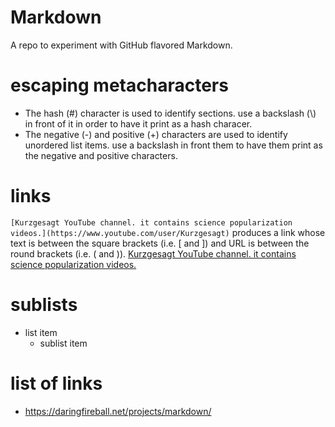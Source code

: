 # Markdown
A repo to experiment with GitHub flavored Markdown.

# escaping metacharacters
- The hash (\#) character is used to identify sections. use a
backslash (\\) in front of it in order to have it print as a hash
characer.
- The negative (\-) and positive (\+) characters are used to identify
unordered list items. use a backslash in front them to have them print
as the negative and positive characters.

# links
`[Kurzgesagt YouTube channel. it contains science popularization videos.](https://www.youtube.com/user/Kurzgesagt)` produces
a link whose text is between the square brackets (i.e. \[ and \]) and URL is between the round brackets (i.e. \( and \)).
[Kurzgesagt YouTube channel. it contains science popularization videos.](https://www.youtube.com/user/Kurzgesagt)

# sublists
- list item
  - sublist item

# list of links
- https://daringfireball.net/projects/markdown/
